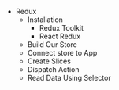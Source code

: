 - Redux
  - Installation
    - Redux Toolkit
    - React Redux
  - Build Our Store
  - Connect store to App
  - Create Slices
  - Dispatch Action
  - Read Data Using Selector
